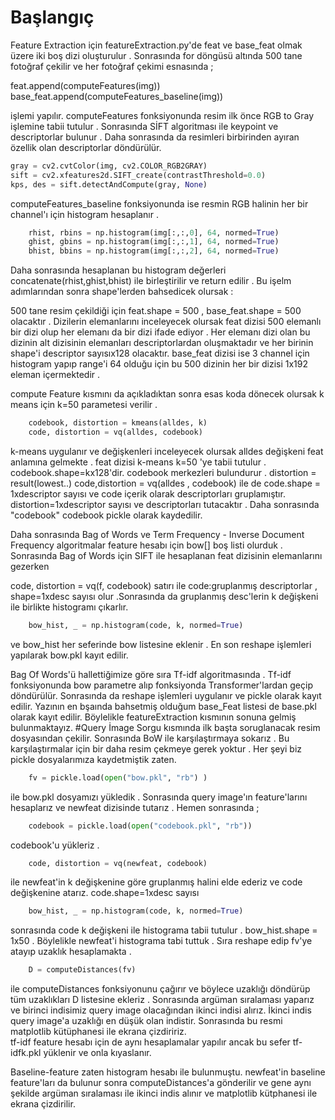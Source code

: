 # Başlangıç
<p>Feature Extraction için featureExtraction.py'de feat ve base_feat olmak üzere iki boş dizi
oluşturulur . Sonrasında for döngüsü altında 500 tane fotoğraf çekilir ve her fotoğraf çekimi
esnasında ;</p> 
feat.append(computeFeatures(img))
base_feat.append(computeFeatures_baseline(img))

<p>işlemi yapılır. computeFeatures fonksiyonunda resim ilk önce RGB to Gray işlemine tabii 
tutulur . Sonrasında SİFT algoritması ile keypoint ve descriptorlar bulunur . Daha sonrasında 
da resimleri birbirinden ayıran özellik olan descriptorlar döndürülür.

```python
gray = cv2.cvtColor(img, cv2.COLOR_RGB2GRAY)
sift = cv2.xfeatures2d.SIFT_create(contrastThreshold=0.0)
kps, des = sift.detectAndCompute(gray, None)
```

computeFeatures_baseline fonksiyonunda ise resmin RGB halinin her bir channel'ı için histogram hesaplanır .</p> 

```python
    rhist, rbins = np.histogram(img[:,:,0], 64, normed=True)
    ghist, gbins = np.histogram(img[:,:,1], 64, normed=True)
    bhist, bbins = np.histogram(img[:,:,2], 64, normed=True)
```

Daha sonrasında hesaplanan bu histogram değerleri concatenate(rhist,ghist,bhist) ile birleştirilir
ve return edilir . Bu işelm adımlarından sonra shape'lerden bahsedicek olursak :

500 tane resim çekildiği için feat.shape = 500 , base_feat.shape = 500 olacaktır . Dizilerin
elemanlarını inceleyecek olursak feat dizisi 500 elemanlı bir dizi olup her elemanı da bir dizi
ifade ediyor . Her elemanı dizi olan bu dizinin alt dizisinin elemanları descriptorlardan oluşmaktadır ve
her birinin shape'i descriptor sayısıx128 olacaktır.
base_feat  dizisi ise 3 channel için histogram yapıp range'i 64 olduğu için bu 500 dizinin her bir 
dizisi 1x192 eleman içermektedir .

compute Feature kısmını da açıkladıktan sonra esas koda dönecek olursak k means için k=50 parametesi 
verilir .

```python
    codebook, distortion = kmeans(alldes, k)
    code, distortion = vq(alldes, codebook) 
```

k-means uygulanır ve değişkenleri inceleyecek olursak alldes değişkeni feat anlamına gelmekte .
feat dizisi k-means k=50 'ye tabii tutulur . codebook.shape=kx128'dir. codebook merkezleri
bulundurur . distortion = result(lowest..)  code,distortion = vq(alldes , codebook) ile de
code.shape = 1xdescriptor sayısı ve code içerik olarak descriptorları gruplamıştır. distortion=1xdescriptor
sayısı ve descriptorları tutacaktır . Daha sonrasında "codebook" codebook pickle olarak kaydedilir.

Daha sonrasında Bag of Words ve Term Frequency - Inverse Document Frequency algoritmalar feature hesabı için
bow[] boş listi olurduk . Sonrasında Bag of Words için SIFT ile hesaplanan feat dizisinin
elemanlarını gezerken 

 code, distortion = vq(f, codebook) satırı ile code:gruplanmış descriptorlar , shape=1xdesc sayısı
 olur .Sonrasında da gruplanmış desc'lerin k değişkeni ile birlikte histogramı çıkarlır.
 ```python
     bow_hist, _ = np.histogram(code, k, normed=True)
```
ve bow_hist her seferinde bow listesine eklenir . En son reshape işlemleri yapılarak bow.pkl kayıt
edilir.

Bag Of Words'ü hallettiğimize göre sıra Tf-idf algoritmasında . Tf-idf fonksiyonunda bow parametre alıp
fonksiyonda Transformer'lardan geçip döndürülür. Sonrasında da reshape işlemleri uygulanır ve
pickle olarak kayıt edilir.
Yazının en bşaında bahsetmiş olduğum base_Feat listesi de base.pkl olarak kayıt edilir.
Böylelikle featureExtraction kısmının sonuna gelmiş bulunmaktayız.
#Query İmage
Sorgu kısmında ilk başta soruglanacak resim dosyasından çekilir. Sonrasında BoW ile karşılaştırmaya
sokarız . Bu karşılaştırmalar için bir daha resim çekmeye gerek yoktur . Her şeyi biz pickle
dosyalarımıza kaydetmiştik zaten. 
```python
    fv = pickle.load(open("bow.pkl", "rb") )
```
ile bow.pkl dosyamızı yükledik . Sonrasında query image'ın feature'larını hesaplarız ve newfeat
dizisinde tutarız . Hemen sonrasında ;
```python 
    codebook = pickle.load(open("codebook.pkl", "rb"))
```
codebook'u yükleriz .
```python
    code, distortion = vq(newfeat, codebook)
```
ile newfeat'in k değişkenine göre gruplanmış halini elde ederiz ve code değişkenine atarız. 
code.shape=1xdesc sayısı 
```python
    bow_hist, _ = np.histogram(code, k, normed=True)
```
sonrasında code k değişkeni ile histograma tabii tutulur . bow_hist.shape = 1x50 .
Böylelikle newfeat'i histograma tabi tuttuk . Sıra reshape edip fv'ye atayıp uzaklık hesaplamakta .
```python
    D = computeDistances(fv)
```
ile computeDistances fonksiyonunu çağırır ve böylece uzaklığı döndürüp tüm uzaklıkları D listesine
ekleriz  . Sonrasında argüman sıralaması yaparız ve birinci indisimiz query image olacağından
ikinci indisi alırız. İkinci indis query image'a uzaklığı en düşük olan indistir. Sonrasında
bu resmi matplotlib kütüphanesi ile ekrana çizdiririz.  
tf-idf feature hesabı için de aynı hesaplamalar yapılır ancak bu sefer tf-idfk.pkl yüklenir ve
onla kıyaslanır.

Baseline-feature zaten histogram hesabı ile bulunmuştu. newfeat'in baseline feature'ları da bulunur
sonra computeDistances'a gönderilir ve gene aynı şekilde argüman sıralaması ile ikinci indis
alınır ve matplotlib kütphanesi ile ekrana çizdirilir. 
